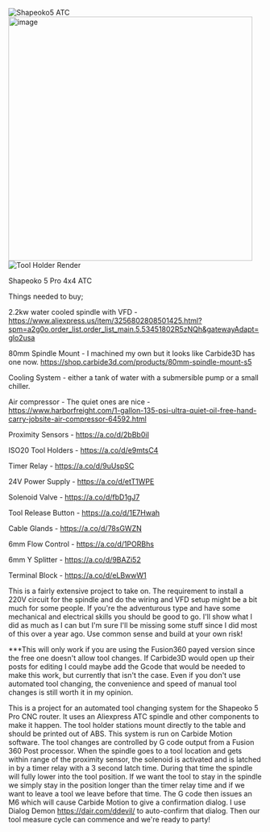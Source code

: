 ![Shapeoko5 ATC](https://github.com/user-attachments/assets/4debbb05-b612-4f68-82fa-ab4cc2f4993e)
<img width="484" alt="image" src="https://github.com/user-attachments/assets/490dc471-ca82-40b7-94cd-ca5190bff62c">
![Tool Holder Render](https://github.com/user-attachments/assets/72e6714a-2777-4af9-b972-c6f7387aa0a0)

Shapeoko 5 Pro 4x4 ATC

Things needed to buy;

2.2kw water cooled spindle with VFD - https://www.aliexpress.us/item/3256802808501425.html?spm=a2g0o.order_list.order_list_main.5.53451802R5zNQh&gatewayAdapt=glo2usa

80mm Spindle Mount - I machined my own but it looks like Carbide3D has one now. https://shop.carbide3d.com/products/80mm-spindle-mount-s5

Cooling System - either a tank of water with a submersible pump or a small chiller.

Air compressor - The quiet ones are nice - https://www.harborfreight.com/1-gallon-135-psi-ultra-quiet-oil-free-hand-carry-jobsite-air-compressor-64592.html

Proximity Sensors - https://a.co/d/2bBb0iI

ISO20 Tool Holders - https://a.co/d/e9mtsC4

Timer Relay - https://a.co/d/9uUspSC

24V Power Supply - https://a.co/d/etT1WPE

Solenoid Valve - https://a.co/d/fbD1gJ7

Tool Release Button - https://a.co/d/1E7Hwah

Cable Glands - https://a.co/d/78sGWZN

6mm Flow Control - https://a.co/d/1PORBhs

6mm Y Splitter - https://a.co/d/9BAZi52

Terminal Block - https://a.co/d/eLBwwW1


This is a fairly extensive project to take on. The requirement to install a 220V circuit for the spindle and do the wiring and VFD setup might be a bit much for some people. If you're the adventurous type and have some mechanical and electrical skills you should be good to go. I'll show what I did as much as I can but I'm sure I'll be missing some stuff since I did most of this over a year ago. Use common sense and build at your own risk!

***This will only work if you are using the Fusion360 payed version since the free one doesn't allow tool changes. If Carbide3D would open up their posts for editing I could maybe add the Gcode that would be needed to make this work, but currently that isn't the case. Even if you don't use automated tool changing, the convenience and speed of manual tool changes is still worth it in my opinion.

This is a project for an automated tool changing system for the Shapeoko 5 Pro CNC router. It uses an Aliexpress ATC spindle and other components to make it happen. The tool holder stations mount directly to the table and should be printed out of ABS. This system is run on Carbide Motion software. The tool changes are controlled by G code output from a Fusion 360 Post processor. When the spindle goes to a tool location and gets within range of the proximity sensor, the solenoid is activated and is latched in by a timer relay with a 3 second latch time. During that time the spindle will fully lower into the tool position. If we want the tool to stay in the spindle we simply stay in the position longer than the timer relay time and if we want to leave a tool we leave before that time. The G code then issues an M6 which will cause Carbide Motion to give a confirmation dialog. I use Dialog Demon https://dair.com/ddevil/ to auto-confirm that dialog. Then our tool measure cycle can commence and we're ready to party! 
